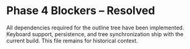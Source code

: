 # Phase 4 Blockers – Resolved

All dependencies required for the outline tree have been implemented. Keyboard support, persistence, and tree synchronization ship with the current build. This file remains for historical context.
